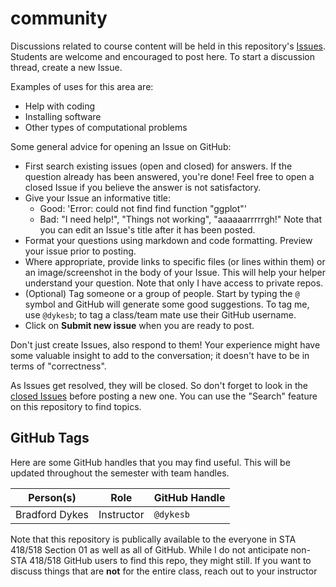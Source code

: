 # community

Discussions related to course content will be held in this repository's [Issues](https://github.com/STA518-01-Fall20/community/issues).
Students are welcome and encouraged to post here.
To start a discussion thread, create a new Issue.

Examples of uses for this area are:

- Help with coding
- Installing software
- Other types of computational problems

Some general advice for opening an Issue on GitHub:

- First search existing issues (open and closed) for answers.
  If the question already has been answered, you're done!
  Feel free to open a closed Issue if you believe the answer is not satisfactory.
- Give your Issue an informative title:
  - Good: 'Error: could not find find function "ggplot"'
  - Bad: "I need help!", "Things not working", "aaaaaarrrrrgh!"
    Note that you can edit an Issue's title after it has been posted.
- Format your questions using markdown and code formatting.
  Preview your issue prior to posting.
- Where appropriate, provide links to specific files (or lines within them) or an image/screenshot in the body of your Issue.
  This will help your helper understand your question.
  Note that only I have access to private repos.
- (Optional) Tag someone or a group of people.
  Start by typing the `@` symbol and GitHub will generate some good suggestions.
  To tag me, use `@dykesb`; to tag a class/team mate use their GitHub username.
- Click on **Submit new issue** when you are ready to post.

Don't just create Issues, also respond to them!
Your experience might have some valuable insight to add to the conversation; it doesn't have to be in terms of "correctness".

As Issues get resolved, they will be closed.
So don't forget to look in the [closed Issues](https://github.com/STA518-01-Fall20/community/issues?q=is%3Aissue+is%3Aclosed) before posting a new one.
You can use the "Search" feature on this repository to find topics.

## GitHub Tags

Here are some GitHub handles that you may find useful.
This will be updated throughout the semester with team handles.

| Person(s) | Role | GitHub Handle |
|-----------|------|---------------|
|Bradford Dykes | Instructor | `@dykesb` |


Note that this repository is publically available to the everyone in STA 418/518 Section 01 as well as all of GitHub.
While I do not anticipate non-STA 418/518 GitHub users to find this repo, they might still.
If you want to discuss things that are **not** for the entire class, reach out to your instructor
